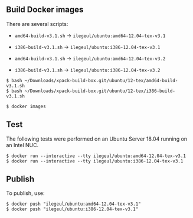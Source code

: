 
## Build Docker images

There are several scripts:

- `amd64-build-v3.1.sh` -> `ilegeul/ubuntu:amd64-12.04-tex-v3.1`
- `i386-build-v3.1.sh` -> `ilegeul/ubuntu:i386-12.04-tex-v3.1`

- `amd64-build-v3.1.sh` -> `ilegeul/ubuntu:amd64-12.04-tex-v3.2`
- `i386-build-v3.1.sh` -> `ilegeul/ubuntu:i386-12.04-tex-v3.2`

```console
$ bash ~/Downloads/xpack-build-box.git/ubuntu/12-tex/amd64-build-v3.1.sh
$ bash ~/Downloads/xpack-build-box.git/ubuntu/12-tex/i386-build-v3.1.sh

$ docker images
```

## Test

The following tests were performed on an Ubuntu Server
18.04 running on an Intel NUC.

```console
$ docker run --interactive --tty ilegeul/ubuntu:amd64-12.04-tex-v3.1
$ docker run --interactive --tty ilegeul/ubuntu:i386-12.04-tex-v3.1
```

## Publish

To publish, use:

```console
$ docker push "ilegeul/ubuntu:amd64-12.04-tex-v3.1"
$ docker push "ilegeul/ubuntu:i386-12.04-tex-v3.1"
```
